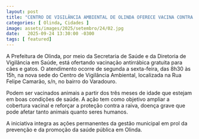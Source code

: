 ```yaml
---
layout: post
title: "CENTRO DE VIGILÂNCIA AMBIENTAL DE OLINDA OFERECE VACINA CONTRA RAIVA PARA PETS"
categories: [ Olinda, Cidades ]
image: assets/images/2025/setembro/24/02.jpg
date:   2025-09-24 13:30:00 -0300
tags: [ featured]
---  
```

A Prefeitura de Olinda, por meio da Secretaria de Saúde e da Diretoria de Vigilância em Saúde, está ofertando vacinação antirrábica gratuita para cães e gatos. O atendimento ocorre de segunda a sexta-feira, das 8h30 às 15h, na nova sede do Centro de Vigilância Ambiental, localizada na Rua Felipe Camarão, s/n, no bairro do Varadouro.

Podem ser vacinados animais a partir dos três meses de idade que estejam em boas condições de saúde. A ação tem como objetivo ampliar a cobertura vacinal e reforçar a proteção contra a raiva, doença grave que pode afetar tanto animais quanto seres humanos.

A iniciativa integra as ações permanentes da gestão municipal em prol da prevenção e da promoção da saúde pública em Olinda.